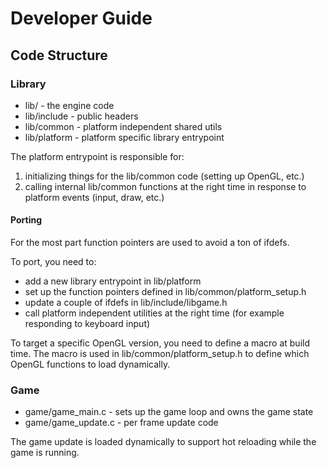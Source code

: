 # Developer Guide

## Code Structure

### Library

- lib/ - the engine code
- lib/include - public headers
- lib/common - platform independent shared utils
- lib/platform - platform specific library entrypoint

The platform entrypoint is responsible for:
1. initializing things for the lib/common code (setting up OpenGL, etc.)
2. calling internal lib/common functions at the right time in response to platform events (input, draw, etc.)

#### Porting

For the most part function pointers are used to avoid a ton of ifdefs.

To port, you need to:
- add a new library entrypoint in lib/platform
- set up the function pointers defined in lib/common/platform_setup.h
- update a couple of ifdefs in lib/include/libgame.h
- call platform independent utilities at the right time (for example responding to keyboard input)

To target a specific OpenGL version, you need to define a macro at build time. The macro is used in lib/common/platform_setup.h to define which OpenGL functions to load dynamically.

### Game

- game/game_main.c - sets up the game loop and owns the game state
- game/game_update.c - per frame update code

The game update is loaded dynamically to support hot reloading while the game is running.
